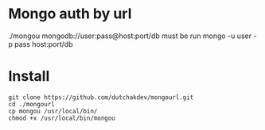 # Mongo auth by url

./mongou mongodb://user:pass@host:port/db must be run mongo -u user -p pass host:port/db


# Install
```
git clone https://github.com/dutchakdev/mongourl.git
cd ./mongourl
cp mongou /usr/local/bin/
chmod +x /usr/local/bin/mongou
```